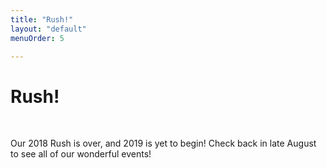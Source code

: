 ```yaml
---
title: "Rush!"
layout: "default"
menuOrder: 5

---
```

<div class="content container">

<h1>Rush!</h1>
<br />

Our 2018 Rush is over, and 2019 is yet to begin! Check back in late August to see all of our wonderful events!


<br />
<br />


